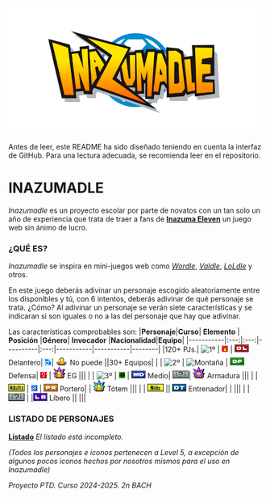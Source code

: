 <p align="center">
  <img src="/assets/images/WEB/Inazumadle.png">
</p>

Antes de leer, este README ha sido diseñado teniendo en cuenta la interfaz de GitHub. Para una lectura adecuada, se recomienda leer en el repositorio.

# INAZUMADLE
_Inazumadle_ es un proyecto escolar por parte de novatos con un tan solo un año de experiencia que trata de traer a fans de [**Inazuma Eleven**](https://www.inazuma.jp/victory-road/en/) un juego web sin ánimo de lucro.

### ¿QUÉ ES?
_Inazumadle_ se inspira en mini-juegos web como [_Wordle_](https://www.nytimes.com/games/wordle/index.html), [_Valdle_](https://valdle.gg), [_LoLdle_](https://loldle.net) y otros.

En este juego deberás adivinar un personaje escogido aleatoriamente entre los disponibles y tú, con 6 intentos, deberás adivinar de qué personaje se trata. ¿Cómo? Al adivinar un personaje se verán siete características y se indicaran si son iguales o no a las del personaje que hay que adivinar.

Las características comprobables son:
|**Personaje**|**Curso**|  **Elemento**  |   **Posición**   |**Género**| **Invocador** |**Nacionalidad**|**Equipo**| 
|-----------|:---:|:---:|----------|:---:|-----------|-----------|--------|
|120+ PJs.| ![1º](/assets/images/MISCELANEO/1º.png) | ![Fuego](/assets/images/MISCELANEO/Fuego.png) | ![Delantero](/assets/images/MISCELANEO/DL.png) Delantero| ![M](/assets/images/MISCELANEO/M.png)| ![No Invocador](/assets/images/MISCELANEO/EG-N.png) No puede ||30+ Equipos|
|  | ![2º](/assets/images/MISCELANEO/2º.png) | ![Montaña](/assets/images/MISCELANEO/Montaña.png) | ![Defensa](/assets/images/MISCELANEO/DF.png) Defensa| ![F](/assets/images/MISCELANEO/F.png) | ![EG](/assets/images/MISCELANEO/EG.png) EG |||
|  | ![3º](/assets/images/MISCELANEO/3º.png) | ![Bosque](/assets/images/MISCELANEO/Bosque.png) | ![Medio](/assets/images/MISCELANEO/MD.png) Medio| ![???](/assets/images/MISCELANEO/Por_Definir.png)| ![Armadura](/assets/images/MISCELANEO/EG_ARM.png) Armadura |||
|  | ![Adulto](/assets/images/MISCELANEO/ADULTO.png) | ![Aire](/assets/images/MISCELANEO/Aire.png) | ![Portero](/assets/images/MISCELANEO/PR.png) Portero|  | ![Tótem](/assets/images/MISCELANEO/Totem.png) Tótem |||
|  | ![Niño](/assets/images/MISCELANEO/NINO.png) || ![Entrenador](/assets/images/MISCELANEO/DT.png) Entrenador|  |  |||
|  | ![???](/assets/images/MISCELANEO/Por_Definir.png) | |<img src="/assets/images/MISCELANEO/DF_LB.png" width="28"> Líbero ||  |||

### LISTADO DE PERSONAJES
[**Listado**](https://docs.google.com/spreadsheets/d/1Jmw9_HEDXiTBQyGbmJTQZdj3Ica8gQEIcfYQo_dYhbM/edit?usp=sharing)
_El listado está incompleto._

_(Todos los personajes e iconos pertenecen a Level 5, a excepción de algunos pocos iconos hechos por nosotros mismos para el uso en Inazumadle)_

_Proyecto PTD. Curso 2024-2025. 2n BACH_
